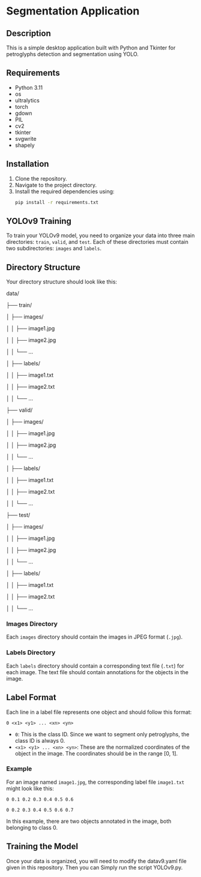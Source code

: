 # Segmentation Application

## Description
This is a simple desktop application built with Python and Tkinter for petroglyphs detection and segmentation using YOLO.

## Requirements
- Python 3.11
- os
- ultralytics
- torch
- gdown
- PIL
- cv2
- tkinter
- svgwrite
- shapely

## Installation
1. Clone the repository.
2. Navigate to the project directory.
3. Install the required dependencies using:
    ```bash
    pip install -r requirements.txt
    ```

## YOLOv9 Training
To train your YOLOv9 model, you need to organize your data into three main directories: `train`, `valid`, and `test`. Each of these directories must contain two subdirectories: `images` and `labels`.

## Directory Structure

Your directory structure should look like this:

data/

├── train/

│ ├── images/

│ │ ├── image1.jpg

│ │ ├── image2.jpg

│ │ └── ...

│ ├── labels/

│ │ ├── image1.txt

│ │ ├── image2.txt

│ │ └── ...

├── valid/

│ ├── images/

│ │ ├── image1.jpg

│ │ ├── image2.jpg

│ │ └── ...

│ ├── labels/

│ │ ├── image1.txt

│ │ ├── image2.txt

│ │ └── ...

├── test/

│ ├── images/

│ │ ├── image1.jpg

│ │ ├── image2.jpg

│ │ └── ...

│ ├── labels/

│ │ ├── image1.txt

│ │ ├── image2.txt

│ │ └── ...



### Images Directory

Each `images` directory should contain the images in JPEG format (`.jpg`).

### Labels Directory

Each `labels` directory should contain a corresponding text file (`.txt`) for each image. The text file should contain annotations for the objects in the image.

## Label Format

Each line in a label file represents one object and should follow this format:

`0 <x1> <y1> ... <xn> <yn>`

- `0`: This is the class ID. Since we want to segment only petroglyphs, the class ID is always 0.
- `<x1> <y1> ... <xn> <yn>`: These are the normalized coordinates of the object in the image. The coordinates should be in the range [0, 1].

### Example

For an image named `image1.jpg`, the corresponding label file `image1.txt` might look like this:

`0 0.1 0.2 0.3 0.4 0.5 0.6`

`0 0.2 0.3 0.4 0.5 0.6 0.7`

In this example, there are two objects annotated in the image, both belonging to class 0.

## Training the Model

Once your data is organized, you will need to modify the datav9.yaml file given in this repository. Then you can Simply run the script YOLOv9.py.
